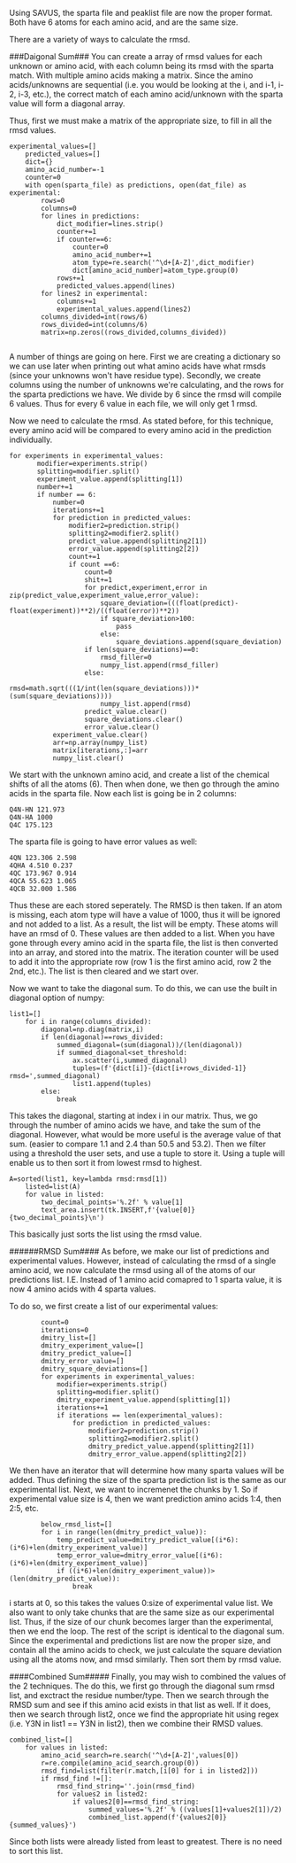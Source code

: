 Using SAVUS, the sparta file and peaklist file are now the proper format. Both have 6 atoms for each amino acid, and are the same size. 

There are a variety of ways to calculate the rmsd. 

###Daigonal Sum###
You can create a array of rmsd values for each unknown or amino acid, with each column being its rmsd with the sparta match. With multiple amino acids making a matrix. Since the amino acids/unknowns are sequential (i.e. you would be looking at the i, and i-1, i-2, i-3, etc.), the correct match of each amino acid/unknown with the sparta value will form a diagonal array. 

Thus, first we must make a matrix of the appropriate size, to fill in all the rmsd values. 
```
experimental_values=[]
    predicted_values=[]
    dict={}
    amino_acid_number=-1
    counter=0
    with open(sparta_file) as predictions, open(dat_file) as experimental:
        rows=0
        columns=0
        for lines in predictions:
            dict_modifier=lines.strip()
            counter+=1
            if counter==6:
                counter=0
                amino_acid_number+=1
                atom_type=re.search('^\d+[A-Z]',dict_modifier)
                dict[amino_acid_number]=atom_type.group(0)
            rows+=1
            predicted_values.append(lines)
        for lines2 in experimental:
            columns+=1
            experimental_values.append(lines2)
        columns_divided=int(rows/6)
        rows_divided=int(columns/6)
        matrix=np.zeros((rows_divided,columns_divided))
        
 ```
 A number of things are going on here. First we are creating a dictionary so we can use later when printing out what amino acids have what rmsds (since your unknowns won't have residue type). Secondly, we create columns using the number of unknowns we're calculating, and the rows for the sparta predictions we have. We divide by 6 since the rmsd will compile 6 values. Thus for every 6 value in each file, we will only get 1 rmsd. 
 
 Now we need to calculate the rmsd. As stated before, for this technique, every amino acid will be compared to every amino acid in the prediction individually. 
 ```
 for experiments in experimental_values:
        modifier=experiments.strip()
        splitting=modifier.split()
        experiment_value.append(splitting[1])
        number+=1
        if number == 6:
            number=0
            iterations+=1
            for prediction in predicted_values:
                modifier2=prediction.strip()
                splitting2=modifier2.split()
                predict_value.append(splitting2[1])
                error_value.append(splitting2[2])
                count+=1
                if count ==6:
                    count=0
                    shit+=1
                    for predict,experiment,error in zip(predict_value,experiment_value,error_value):
                        square_deviation=(((float(predict)-float(experiment))**2)/((float(error))**2))
                        if square_deviation>100:
                            pass
                        else:
                            square_deviations.append(square_deviation)
                    if len(square_deviations)==0:
                        rmsd_filler=0
                        numpy_list.append(rmsd_filler)
                    else:
                        rmsd=math.sqrt(((1/int(len(square_deviations)))*(sum(square_deviations))))
                        numpy_list.append(rmsd)
                    predict_value.clear()
                    square_deviations.clear()
                    error_value.clear()
            experiment_value.clear()
            arr=np.array(numpy_list)
            matrix[iterations,:]=arr
            numpy_list.clear()
```
We start with the unknown amino acid, and create a list of the chemical shifts of all the atoms (6). Then when done, we then go through the amino acids in the sparta file. Now each list is going be in 2 columns:
```
Q4N-HN 121.973
Q4N-HA 1000
Q4C 175.123
```
The sparta file is going to have error values as well:
```
4QN 123.306 2.598
4QHA 4.510 0.237
4QC 173.967 0.914
4QCA 55.623 1.065
4QCB 32.000 1.586
```
Thus these are each stored seperately. The RMSD is then taken. If an atom is missing, each atom type will have a value of 1000, thus it will be ignored and not added to a list. As a result, the list will be empty. These atoms will have an rmsd of 0. These values are then added to a list. When you have gone through every amino acid in the sparta file, the list is then converted into an array, and stored into the matrix. The iteration counter will be used to add it into the appropriate row (row 1 is the first amino acid, row 2 the 2nd, etc.). The list is then cleared and we start over. 

Now we want to take the diagonal sum. To do this, we can use the built in diagonal option of numpy:
```
list1=[]
    for i in range(columns_divided):
        diagonal=np.diag(matrix,i)
        if len(diagonal)==rows_divided:
            summed_diagonal=(sum(diagonal))/(len(diagonal))
            if summed_diagonal<set_threshold:
                ax.scatter(i,summed_diagonal)
                tuples=(f'{dict[i]}-{dict[i+rows_divided-1]} rmsd=',summed_diagonal)
                list1.append(tuples)
        else:
            break
```
This takes the diagonal, starting at index i in our matrix. Thus, we go through the number of amino acids we have, and take the sum of the diagonal. However, what would be more useful is the average value of that sum. (easier to compare 1.1 and 2.4 than 50.5 and 53.2). Then we filter using a threshold the user sets, and use a tuple to store it. Using a tuple will enable us to then sort it from lowest rmsd to highest. 
```
A=sorted(list1, key=lambda rmsd:rmsd[1])
    listed=list(A)
    for value in listed:
        two_decimal_points='%.2f' % value[1]
        text_area.insert(tk.INSERT,f'{value[0]}{two_decimal_points}\n')
```
This basically just sorts the list using the rmsd value.

######RMSD Sum####
As before, we make our list of predictions and experimental values. However, instead of calculating the rmsd of a single amino acid, we now calculate the rmsd using all of the atoms of our predictions list. I.E. Instead of 1 amino acid comapred to 1 sparta value, it is now 4 amino acids with 4 sparta values. 

To do so, we first create a list of our experimental values:
```
        count=0
        iterations=0
        dmitry_list=[]
        dmitry_experiment_value=[]
        dmitry_predict_value=[]
        dmitry_error_value=[]
        dmitry_square_deviations=[]
        for experiments in experimental_values:
            modifier=experiments.strip()
            splitting=modifier.split()
            dmitry_experiment_value.append(splitting[1])
            iterations+=1
            if iterations == len(experimental_values):
                for prediction in predicted_values:
                    modifier2=prediction.strip()
                    splitting2=modifier2.split()
                    dmitry_predict_value.append(splitting2[1])
                    dmitry_error_value.append(splitting2[2])
```                    
We then have an iterator that will determine how many sparta values will be added. Thus defining the size of the sparta prediction list is the same as our experimental list. Next, we want to incremenet the chunks by 1. So if experimental value size is 4, then we want prediction amino acids 1:4, then 2:5, etc. 
```
        below_rmsd_list=[]
        for i in range(len(dmitry_predict_value)):
            temp_predict_value=dmitry_predict_value[(i*6):(i*6)+len(dmitry_experiment_value)]
            temp_error_value=dmitry_error_value[(i*6):(i*6)+len(dmitry_experiment_value)]
            if ((i*6)+len(dmitry_experiment_value))>(len(dmitry_predict_value)):
                break
```
i starts at 0, so this takes the values 0:size of experimental value list. We also want to only take chunks that are the same size as our experimental list. Thus, if the size of our chunk becomes larger than the experimental, then we end the loop. The rest of the script is identical to the diagonal sum. Since the experimental and predictions list are now the proper size, and contain all the amino acids to check, we just calculate the square deviation using all the atoms now, and rmsd similarly. Then sort them by rmsd value. 


####Combined Sum#####
Finally, you may wish to combined the values of the 2 techniques. The do this, we first go through the diagonal sum rmsd list, and exctract the residue number/type. Then we search through the RMSD sum and see if this amino acid exists in that list as well. If it does, then we search through list2, once we find the appropriate hit using regex (i.e. Y3N in list1 == Y3N in list2), then we combine their RMSD values. 

```
combined_list=[] 
    for values in listed:
        amino_acid_search=re.search('^\d+[A-Z]',values[0])
        r=re.compile(amino_acid_search.group(0))
        rmsd_find=list(filter(r.match,[i[0] for i in listed2]))
        if rmsd_find !=[]:
            rmsd_find_string=''.join(rmsd_find)
            for values2 in listed2:
                if values2[0]==rmsd_find_string:
                    summed_values='%.2f' % ((values[1]+values2[1])/2)
                    combined_list.append(f'{values2[0]}{summed_values}')
```
Since both lists were already listed from least to greatest. There is no need to sort this list. 
